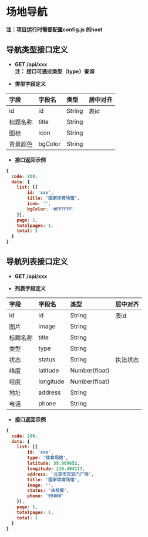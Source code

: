 # 场地导航
<strong>注：<strong>项目运行时需要配置config.js 的host

## 导航类型接口定义
+ GET   /api/xxx   
<strong>注：<strong> 接口可通过类型（type）查询

+ 类型字段定义

| 字段 | 字段名 | 类型 | 居中对齐 |
| :-----| :----- | :----- | :----- |
| id | id | String | 表id |
| 标题名称 | title | String |
| 图标 | icon | String |
| 背景颜色 | bgColor | String |

+ 接口返回示例
```js
{
  code: 200,
  data: {
    list: [{
        id: 'xxx',
        title: '国家体育场馆',
        icon: '',
        bgColor: '#FFFFFF'
    }],
    page: 1,
    totalpages: 1,
    total: 1
  }
}         
```


## 导航列表接口定义
+ GET   /api/xxx

+ 列表字段定义

| 字段 | 字段名 | 类型 | 居中对齐 |
| :-----| :----- | :----- | :----- |
| id | id | String | 表id |
| 图片 | image | String |
| 标题名称 | title | String |
| 类型 | type | String |
| 状态 | status | String | 执法状态 |
| 纬度 | latitude | Number(float) |
| 经度 | longitude | Number(float) |
| 地址 | address | String |
| 电话 | phone | String |

+ 接口返回示例
```js
{
  code: 200,
  data: {
    list: [{
        id: 'xxx',
        type: '体育场馆',
        latitude: 39.909652,
        longitude: 116.404177,
        address: '北京市天安门广场',
        title: '国家体育场馆',
        image: '',
        status: '未检查',
        phone: '95000'
    }],
    page: 1,
    totalpages: 1,
    total: 1
  }
}        
```